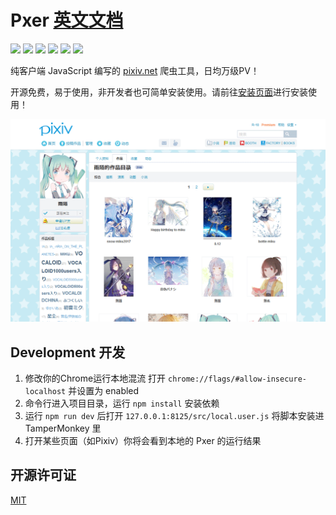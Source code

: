 # Pxer [英文文档](/README.md)

<p align="left">
	<img src="https://travis-ci.org/pea3nut/Pxer.svg?branch=master" />
	<img src="https://img.shields.io/badge/PV-10k/day-blue.svg" />
	<img src="https://img.shields.io/badge/JavaScript-Pure-green.svg" />
	<img src="https://img.shields.io/badge/InstallBy-Tampermonkey-green.svg" />
	<img src="https://img.shields.io/badge/jQuery-No-red.svg" />
	<img src="https://img.shields.io/github/license/pea3nut/Pxer" />
</p>

纯客户端 JavaScript 编写的 [pixiv.net](https://www.pixiv.net) 爬虫工具，日均万级PV！

开源免费，易于使用，非开发者也可简单安装使用。请前往[安装页面](http://pxer.pea3nut.org/install)进行安装使用！

<img src="/public/pxer-ui.gif?raw=true" />


## Development 开发

1. 修改你的Chrome运行本地混流
   打开 `chrome://flags/#allow-insecure-localhost` 并设置为 enabled
2. 命令行进入项目目录，运行 `npm install` 安装依赖
3. 运行 `npm run dev` 后打开 `127.0.0.1:8125/src/local.user.js` 将脚本安装进 TamperMonkey 里
4. 打开某些页面（如Pixiv）你将会看到本地的 Pxer 的运行结果


## 开源许可证

[MIT](http://opensource.org/licenses/MIT)


